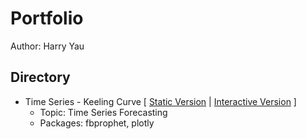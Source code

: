 # Portfolio
Author: Harry Yau

## Directory

- Time Series - Keeling Curve [ <a href="https://github.com/vrif/portfolio/blob/master/Time%20Series%20-%20Keeling%20Curve.ipynb">Static Version</a> |
<a href="https://nbviewer.jupyter.org/github/vrif/portfolio/blob/master/Time%20Series%20-%20Keeling%20Curve.ipynb?flush_cache=true">Interactive Version</a> ]
  - Topic: Time Series Forecasting
  - Packages: fbprophet, plotly
